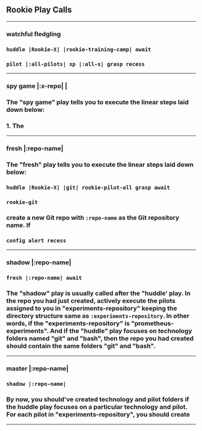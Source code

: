 ## **Rookie Play Calls**
___


### **watchful fledgling**

### `huddle |Rookie-X| |rookie-training-camp| await`

### `pilot |:all-pilots| xp |:all-x| grasp recess` 

___

### **spy game |:x-repo| |**

### The "spy game" play tells you to execute the linear steps laid down below:

### 1. The 
___

### **fresh |:repo-name|**

### The "fresh" play tells you to execute the linear steps laid down below:

### `huddle |Rookie-X| |git| rookie-pilot-all grasp await` 

### `rookie-git`

### create a new Git repo with `:repo-name` as the Git repository name. If 

### `config alert recess` 
___

### **shadow |:repo-name|**

### `fresh |:repo-name| await`

### The "shadow" play is usually called after the "huddle' play. In the repo you had just created, actively execute the pilots assigned to you in "experiments-repository" keeping the directory structure same as `:experiments-repository`. In other words, if the "experiments-repository" is "prometheus-experiments". And if the "huddle" play focuses on technology folders named "git" and "bash", then the repo you had created should contain the same folders "git" and "bash".  

___


### **master |:repo-name|**

### `shadow |:repo-name|`

### By now, you should've created technology and pilot folders if the huddle play focuses on a particular technology and pilot. For each pilot in "experiments-repository", you should create 

___